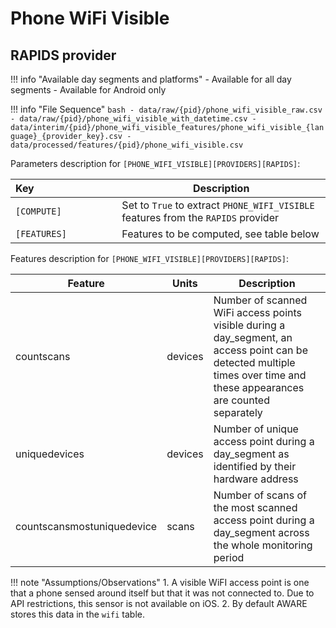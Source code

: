 # Phone WiFi Visible

## RAPIDS provider

!!! info "Available day segments and platforms"
    - Available for all day segments
    - Available for Android only

!!! info "File Sequence"
    ```bash
    - data/raw/{pid}/phone_wifi_visible_raw.csv
    - data/raw/{pid}/phone_wifi_visible_with_datetime.csv
    - data/interim/{pid}/phone_wifi_visible_features/phone_wifi_visible_{language}_{provider_key}.csv
    - data/processed/features/{pid}/phone_wifi_visible.csv
    ```


Parameters description for `[PHONE_WIFI_VISIBLE][PROVIDERS][RAPIDS]`:

|Key&nbsp;&nbsp;&nbsp;&nbsp;&nbsp;&nbsp;&nbsp;&nbsp;&nbsp;&nbsp;&nbsp;&nbsp;&nbsp;&nbsp;&nbsp;&nbsp;&nbsp;&nbsp;&nbsp;&nbsp;&nbsp;&nbsp;&nbsp;&nbsp;&nbsp;&nbsp;&nbsp;&nbsp;&nbsp;            | Description |
|----------------|-----------------------------------------------------------------------------------------------------------------------------------
|`[COMPUTE]`| Set to `True` to extract `PHONE_WIFI_VISIBLE` features from the `RAPIDS` provider|
|`[FEATURES]` |         Features to be computed, see table below


Features description for `[PHONE_WIFI_VISIBLE][PROVIDERS][RAPIDS]`:

|Feature                    |Units      |Description|
|-------------------------- |---------- |---------------------------|
| countscans                 | devices | Number of scanned WiFi access points visible during a day_segment, an access point can be detected multiple times over time and these appearances are counted separately |
| uniquedevices              | devices | Number of unique access point during a day_segment as identified by their hardware address                                                                       |
| countscansmostuniquedevice | scans   | Number of scans of the most scanned access point during a day_segment across the whole monitoring period                                                         |

!!! note "Assumptions/Observations"
    1. A visible WiFI access point is one that a phone sensed around itself but that it was not connected to. Due to API restrictions, this sensor is not available on iOS.
    2. By default AWARE stores this data in the `wifi` table.
